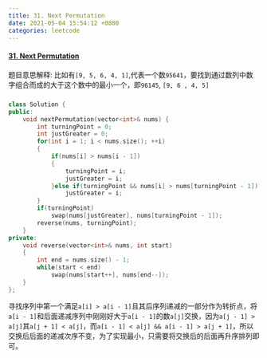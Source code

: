 ```yaml
---
title: 31. Next Permutation
date: 2021-05-04 15:54:12 +0800
categories: leetcode
---
```

#### [31. Next Permutation](https://leetcode.com/problems/next-permutation/)

题目意思解释:
比如有`[9, 5, 6, 4, 1]`,代表一个数`95641`，要找到通过数列中数字组合而成的大于这个数中的最小一个，即`96145`, `[9, 6 , 4, 5]`

#####
```c++
class Solution {
public:
    void nextPermutation(vector<int>& nums) {
        int turningPoint = 0;
        int justGreater = 0;
        for(int i = 1; i < nums.size(); ++i)
        {
            if(nums[i] > nums[i - 1])
            {
                turningPoint = i;
                justGreater = i;
            }else if(turningPoint && nums[i] > nums[turningPoint - 1])
                justGreater = i;       
        }
        if(turningPoint)
            swap(nums[justGreater], nums[turningPoint - 1]);
        reverse(nums, turningPoint);
    }
private:
    void reverse(vector<int>& nums, int start)
    {
        int end = nums.size() - 1;
        while(start < end)
            swap(nums[start++], nums[end--]);
    }
};
```

寻找序列中第一个满足`a[i] > a[i - 1]`且其后序列递减的一部分作为转折点，将`a[i - 1]`和后面递减序列中刚刚好大于`a[i - 1]`的数`a[j]`交换，因为`a[j - 1] > a[j]`其`a[j + 1] < a[j]`，而`a[i - 1] < a[j] && a[i - 1] > a[j + 1]`，所以交换后后面的递减次序不变，为了实现最小，只需要将交换后的后面再升序排列即可。
